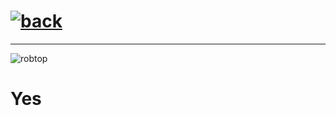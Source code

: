 # [![back](https://cdn.discordapp.com/emojis/887168885747511396?size=32)](https://dxrpy.github.io/Dxrpys-Garbage-Website/geometry-dash)

---

![`robtop`](https://cdn.discordapp.com/attachments/584355797366997002/889013724072009788/RobertTopala.png)

# Yes
